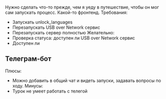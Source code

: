   Нужно сделать что-то прежде, чем я уеду в путешествие, чтобы он мог сам запускать процесс. Какой-то фронтенд.
Требования:
- Запускать unlock_languages
- Перезапускать USB over Network сервис
- Перезапускать сервер полностью
Желательно:
- Проверка статуса: доступен ли USB over Network сервис
- Доступен ли 
## Телеграм-бот
Плюсы:
- Можно добавить в общий чат и видеть запуски, задавать вопросы по ходу.
Минусы:
- Турок не умеет работать с телегой